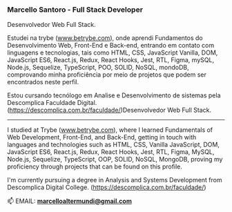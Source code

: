 ### Marcello Santoro - Full Stack Developer

Desenvolvedor Web Full Stack.

Estudei na trybe (www.betrybe.com), onde aprendi Fundamentos do Desenvolvimento Web, Front-End e Back-end, entrando em contato com linguagens e tecnologias, tais como HTML, CSS, JavaScript Vanilla, DOM, JavaScript ES6, React.js, Redux, React Hooks, Jest, RTL, Figma, mySQL, Node.js, Sequelize, TypeScript, POO, SOLID, NoSQL, mondoDB, comprovando minha proficiência por meio de projetos que podem ser encontrados neste perfil.

Estou cursando tecnólogo em Analise e Desenvolvimento de sistemas pela Descomplica Faculdade Digital. (https://descomplica.com.br/faculdade/)Desenvolvedor Web Full Stack.

-----------------------------------------------------

I studied at Trybe (www.betrybe.com), where I learned Fundamentals of Web Development, Front-End, and Back-End, getting in touch with languages and technologies such as HTML, CSS, Vanilla JavaScript, DOM, JavaScript ES6, React.js, Redux, React Hooks, Jest, RTL, Figma, MySQL, Node.js, Sequelize, TypeScript, OOP, SOLID, NoSQL, MongoDB, proving my proficiency through projects that can be found on this profile.

I'm currently pursuing a degree in Analysis and Systems Development from Descomplica Digital College. (https://descomplica.com.br/faculdade/)

📫 EMAIL: **marcelloaltermundi@gmail.com**
